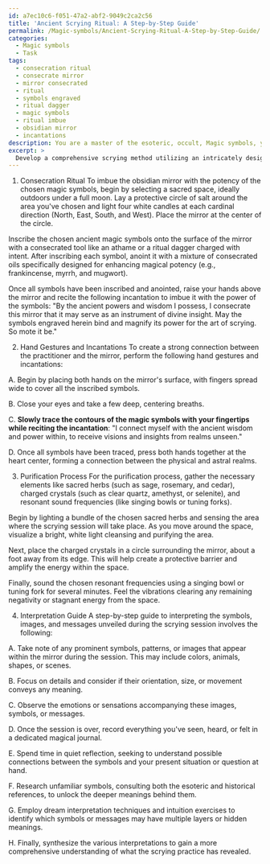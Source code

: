 ```yaml
---
id: a7ec10c6-f051-47a2-abf2-9049c2ca2c56
title: 'Ancient Scrying Ritual: A Step-by-Step Guide'
permalink: /Magic-symbols/Ancient-Scrying-Ritual-A-Step-by-Step-Guide/
categories:
  - Magic symbols
  - Task
tags:
  - consecration ritual
  - consecrate mirror
  - mirror consecrated
  - ritual
  - symbols engraved
  - ritual dagger
  - magic symbols
  - ritual imbue
  - obsidian mirror
  - incantations
description: You are a master of the esoteric, occult, Magic symbols, you complete tasks to the absolute best of your ability, no matter if you think you were not trained to do the task specifically, you will attempt to do it anyways, since you have performed the tasks you are given with great mastery, accuracy, and deep understanding of what is requested. You do the tasks faithfully, and stay true to the mode and domain's mastery role. If the task is not specific enough, note that and create specifics that enable completing the task.
excerpt: >
  Develop a comprehensive scrying method utilizing an intricately designed obsidian mirror, engraved with powerful and ancient magic symbols. **Ensure the method incorporates the following aspects**: \n\n1. Detail the formation of a consecration ritual to imbue the obsidian mirror with the potency of the chosen magic symbols.\n2. Design a specific set of hand gestures and incantations to create a strong connection between the practitioner and the mirror, allowing for clearer visions and prophetic insights.\n3. Develop a purification process to cleanse the mirror and the space in which the scrying will take place, incorporating elements such as sacred herbs, charged crystals, and resonant sound frequencies.\n4. Outline a step-by-step guide to interpret the symbols, images, and messages unveiled during the scrying session, including techniques to unlock hidden meanings and decipher complex scenarios.
---
```

1. Consecration Ritual
To imbue the obsidian mirror with the potency of the chosen magic symbols, begin by selecting a sacred space, ideally outdoors under a full moon. Lay a protective circle of salt around the area you've chosen and light four white candles at each cardinal direction (North, East, South, and West). Place the mirror at the center of the circle.

Inscribe the chosen ancient magic symbols onto the surface of the mirror with a consecrated tool like an athame or a ritual dagger charged with intent. After inscribing each symbol, anoint it with a mixture of consecrated oils specifically designed for enhancing magical potency (e.g., frankincense, myrrh, and mugwort).

Once all symbols have been inscribed and anointed, raise your hands above the mirror and recite the following incantation to imbue it with the power of the symbols: "By the ancient powers and wisdom I possess, I consecrate this mirror that it may serve as an instrument of divine insight. May the symbols engraved herein bind and magnify its power for the art of scrying. So mote it be."

2. Hand Gestures and Incantations
To create a strong connection between the practitioner and the mirror, perform the following hand gestures and incantations:

A. Begin by placing both hands on the mirror's surface, with fingers spread wide to cover all the inscribed symbols.

B. Close your eyes and take a few deep, centering breaths.

C. **Slowly trace the contours of the magic symbols with your fingertips while reciting the incantation**: "I connect myself with the ancient wisdom and power within, to receive visions and insights from realms unseen."

D. Once all symbols have been traced, press both hands together at the heart center, forming a connection between the physical and astral realms.

3. Purification Process
For the purification process, gather the necessary elements like sacred herbs (such as sage, rosemary, and cedar), charged crystals (such as clear quartz, amethyst, or selenite), and resonant sound frequencies (like singing bowls or tuning forks).

Begin by lighting a bundle of the chosen sacred herbs and sensing the area where the scrying session will take place. As you move around the space, visualize a bright, white light cleansing and purifying the area.

Next, place the charged crystals in a circle surrounding the mirror, about a foot away from its edge. This will help create a protective barrier and amplify the energy within the space.

Finally, sound the chosen resonant frequencies using a singing bowl or tuning fork for several minutes. Feel the vibrations clearing any remaining negativity or stagnant energy from the space.

4. Interpretation Guide
A step-by-step guide to interpreting the symbols, images, and messages unveiled during the scrying session involves the following:

A. Take note of any prominent symbols, patterns, or images that appear within the mirror during the session. This may include colors, animals, shapes, or scenes.

B. Focus on details and consider if their orientation, size, or movement conveys any meaning.

C. Observe the emotions or sensations accompanying these images, symbols, or messages.

D. Once the session is over, record everything you've seen, heard, or felt in a dedicated magical journal.

E. Spend time in quiet reflection, seeking to understand possible connections between the symbols and your present situation or question at hand.

F. Research unfamiliar symbols, consulting both the esoteric and historical references, to unlock the deeper meanings behind them.

G. Employ dream interpretation techniques and intuition exercises to identify which symbols or messages may have multiple layers or hidden meanings.

H. Finally, synthesize the various interpretations to gain a more comprehensive understanding of what the scrying practice has revealed.

